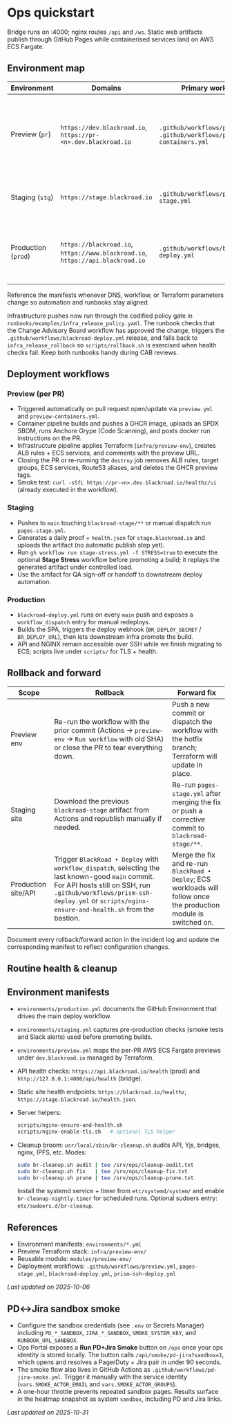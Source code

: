 # Ops quickstart
Bridge runs on :4000; nginx routes `/api` and `/ws`. Static web artifacts publish through GitHub Pages while containerised services land on AWS ECS Fargate.

## Environment map

| Environment | Domains | Primary workflow | Notes |
| --- | --- | --- | --- |
| Preview (`pr`) | `https://dev.blackroad.io`, `https://pr-<n>.dev.blackroad.io` | `.github/workflows/preview.yml`, `.github/workflows/preview-containers.yml` | Spins up ephemeral ECS services + ALB rules per pull request and publishes GHCR preview images with SBOM + Grype reports. Terraform config lives in `infra/preview-env/`; see `environments/preview.yml` for the full manifest. |
| Staging (`stg`) | `https://stage.blackroad.io` | `.github/workflows/pages-stage.yml` | Builds and archives the static site proof artifact. API wiring is planned; see `environments/staging.yml` for current status. |
| Production (`prod`) | `https://blackroad.io`, `https://www.blackroad.io`, `https://api.blackroad.io` | `.github/workflows/blackroad-deploy.yml` | GitHub Pages publishes the marketing site; API gateway will promote via the same workflow once the ECS module is enabled. Full manifest: `environments/production.yml`. |

Reference the manifests whenever DNS, workflow, or Terraform parameters change so automation and runbooks stay aligned.

Infrastructure pushes now run through the codified policy gate in
`runbooks/examples/infra_release_policy.yaml`. The runbook checks that the
Change Advisory Board workflow has approved the change, triggers the
`.github/workflows/blackroad-deploy.yml` release, and falls back to
`infra_release_rollback` so `scripts/rollback.sh` is exercised when health
checks fail. Keep both runbooks handy during CAB reviews.

## Deployment workflows

### Preview (per PR)
- Triggered automatically on pull request open/update via `preview.yml` and `preview-containers.yml`.
- Container pipeline builds and pushes a GHCR image, uploads an SPDX SBOM, runs Anchore Grype (Code Scanning), and posts docker run instructions on the PR.
- Infrastructure pipeline applies Terraform (`infra/preview-env`), creates ALB rules + ECS services, and comments with the preview URL.
- Closing the PR or re-running the `destroy` job removes ALB rules, target groups, ECS services, Route53 aliases, and deletes the GHCR preview tags.
- Smoke test: `curl -sSfL https://pr-<n>.dev.blackroad.io/healthz/ui` (already executed in the workflow).

### Staging
- Pushes to `main` touching `blackroad-stage/**` or manual dispatch run `pages-stage.yml`.
- Generates a daily proof + `health.json` for `stage.blackroad.io` and uploads the artifact (no automatic publish step yet).
- Run `gh workflow run stage-stress.yml -f STRESS=true` to execute the optional
  **Stage Stress** workflow before promoting a build; it replays the generated
  artifact under controlled load.
- Use the artifact for QA sign-off or handoff to downstream deploy automation.

### Production
- `blackroad-deploy.yml` runs on every `main` push and exposes a `workflow_dispatch` entry for manual redeploys.
- Builds the SPA, triggers the deploy webhook (`BR_DEPLOY_SECRET` / `BR_DEPLOY_URL`), then lets downstream infra promote the build.
- API and NGINX remain accessible over SSH while we finish migrating to ECS; scripts live under `scripts/` for TLS + health.

## Rollback and forward

| Scope | Rollback | Forward fix |
| --- | --- | --- |
| Preview env | Re-run the workflow with the prior commit (Actions → `preview-env` → `Run workflow` with old SHA) or close the PR to tear everything down. | Push a new commit or dispatch the workflow with the hotfix branch; Terraform will update in place. |
| Staging site | Download the previous `blackroad-stage` artifact from Actions and republish manually if needed. | Re-run `pages-stage.yml` after merging the fix or push a corrective commit to `blackroad-stage/**`. |
| Production site/API | Trigger `BlackRoad • Deploy` with `workflow_dispatch`, selecting the last known-good `main` commit. For API hosts still on SSH, run `.github/workflows/prism-ssh-deploy.yml` or `scripts/nginx-ensure-and-health.sh` from the bastion. | Merge the fix and re-run `BlackRoad • Deploy`; ECS workloads will follow once the production module is switched on. |

Document every rollback/forward action in the incident log and update the corresponding manifest to reflect configuration changes.

## Routine health & cleanup
## Environment manifests

- `environments/production.yml` documents the GitHub Environment that drives the main deploy workflow.
- `environments/staging.yml` captures pre-production checks (smoke tests and Slack alerts) used before promoting builds.
- `environments/preview.yml` maps the per-PR AWS ECS Fargate previews under `dev.blackroad.io` managed by Terraform.


- API health checks: `https://api.blackroad.io/health` (prod) and `http://127.0.0.1:4000/api/health` (bridge).
- Static site health endpoints: `https://blackroad.io/healthz`, `https://stage.blackroad.io/health.json`.
- Server helpers:
  ```sh
  scripts/nginx-ensure-and-health.sh
  scripts/nginx-enable-tls.sh   # optional TLS helper
  ```
- Cleanup broom: `usr/local/sbin/br-cleanup.sh` audits API, Yjs, bridges, nginx, IPFS, etc. Modes:
  ```sh
  sudo br-cleanup.sh audit | tee /srv/ops/cleanup-audit.txt
  sudo br-cleanup.sh fix   | tee /srv/ops/cleanup-fix.txt
  sudo br-cleanup.sh prune | tee /srv/ops/cleanup-prune.txt
  ```
  Install the systemd service + timer from `etc/systemd/system/` and enable `br-cleanup-nightly.timer` for scheduled runs. Optional sudoers entry: `etc/sudoers.d/br-cleanup`.

## References

- Environment manifests: `environments/*.yml`
- Preview Terraform stack: `infra/preview-env/`
- Reusable module: `modules/preview-env/`
- Deployment workflows: `.github/workflows/preview.yml`, `pages-stage.yml`, `blackroad-deploy.yml`, `prism-ssh-deploy.yml`

_Last updated on 2025-10-06_
## PD↔Jira sandbox smoke

- Configure the sandbox credentials (see `.env` or Secrets Manager) including `PD_*_SANDBOX`, `JIRA_*_SANDBOX`, `SMOKE_SYSTEM_KEY`, and `RUNBOOK_URL_SANDBOX`.
- Ops Portal exposes a **Run PD+Jira Smoke** button on `/ops` once your ops identity is stored locally. The button calls `/api/smoke/pd-jira?sandbox=1`, which opens and resolves a PagerDuty + Jira pair in under 90 seconds.
- The smoke flow also lives in GitHub Actions as `.github/workflows/pd-jira-smoke.yml`. Trigger it manually with the service identity (`vars.SMOKE_ACTOR_EMAIL` and `vars.SMOKE_ACTOR_GROUPS`).
- A one-hour throttle prevents repeated sandbox pages. Results surface in the heatmap snapshot as system `sandbox`, including PD and Jira links.


_Last updated on 2025-10-31_
